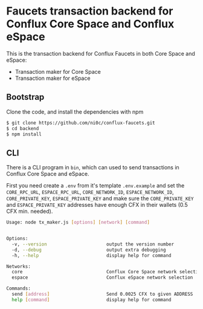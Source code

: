 # Faucets transaction backend for Conflux Core Space and Conflux eSpace

This is the transaction backend for Conflux Faucets in both Core Space and eSpace:

* Transaction maker for Core Space
* Transaction maker for eSpace

## Bootstrap

Clone the code, and install the dependencies with npm

```sh
$ git clone https://github.com/ni0c/conflux-faucets.git
$ cd backend
$ npm install
```

## CLI

There is a CLI program in `bin`, which can used to send transactions in Conflux Core Space and eSpace.

First you need create a `.env` from it's template `.env.example` and set the `CORE_RPC_URL`, `ESPACE_RPC_URL`, `CORE_NETWORK_ID`, `ESPACE_NETWORK_ID`, `CORE_PRIVATE_KEY`, `ESPACE_PRIVATE_KEY` and make sure the `CORE_PRIVATE_KEY` and `ESPACE_PRIVATE_KEY` addresses have enough CFX in their wallets (0.5 CFX min. needed). 

```sh
Usage: node tx_maker.js [options] [network] [command]


Options:
  -v, --version                      output the version number
  -d, --debug                        output extra debugging
  -h, --help                         display help for command

Networks:
  core                               Conflux Core Space network selection
  espace                             Conflux eSpace network selection

Commands:
  send [address]                     Send 0.0025 CFX to given ADDRESS 
  help [command]                     display help for command
```



